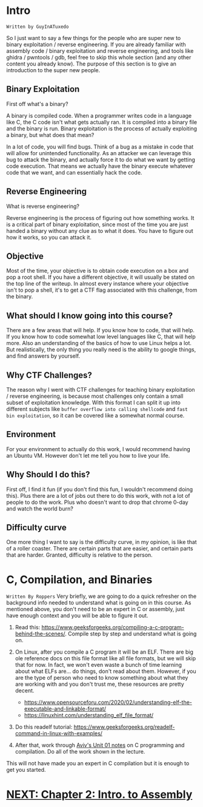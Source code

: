 # Intro
`Written by GuyInATuxedo`


So I just want to say a few things for the people who are super new to binary exploitation / reverse engineering. If you are already familiar with assembly code / binary exploitation and reverse engineering, and tools like ghidra / pwntools / gdb, feel free to skip this whole section (and any other content you already know). The purpose of this section is to give an introduction to the super new people.

## Binary Exploitation

First off what's a binary?

A binary is compiled code. When a programmer writes code in a language like C, the C code isn't what gets actually ran. It is compiled into a binary file and the binary is run. Binary exploitation is the process of actually exploiting a binary, but what does that mean?

In a lot of code, you will find bugs. Think of a bug as a mistake in code that will allow for unintended functionality. As an attacker we can leverage this bug to attack the binary, and actually force it to do what we want by getting code execution. That means we actually have the binary execute whatever code that we want, and can essentially hack the code.

## Reverse Engineering

What is reverse engineering?

Reverse engineering is the process of figuring out how something works. It is a critical part of binary exploitation, since most of the time you are just handed a binary without any clue as to what it does. You have to figure out how it works, so you can attack it.

## Objective

Most of the time, your objective is to obtain code execution on a box and pop a root shell. If you have a different objective, it will usually be stated on the top line of the writeup. In almost every instance where your objective isn't to pop a shell, it's to get a CTF flag associated with this challenge, from the binary.

## What should I know going into this course?

There are a few areas that will help. If you know how to code, that will help. If you know how to code somewhat low level languages like C, that will help more. Also an understanding of the basics of how to use Linux helps a lot. But realistically, the only thing you really need is the ability to google things, and find answers by yourself.

## Why CTF Challenges?

The reason why I went with CTF challenges for teaching binary exploitation / reverse engineering, is because most challenges only contain a small subset of exploitation knowledge. With this format I can split it up into different subjects like `buffer overflow into calling shellcode` and `fast bin exploitation`, so it can be covered like a somewhat normal course.

## Environment

For your environment to actually do this work, I would recommend having an Ubuntu VM. However don't let me tell you how to live your life.

## Why Should I do this?

First off, I find it fun (if you don't find this fun, I wouldn't recommend doing this). Plus there are a lot of jobs out there to do this work, with not a lot of people to do the work. Plus who doesn't want to drop that chrome 0-day and watch the world burn?

## Difficulty curve

One more thing I want to say is the difficulty curve, in my opinion, is like that of a roller coaster. There are certain parts that are easier, and certain parts that are harder. Granted, difficulty is relative to the person.

# C, Compilation, and Binaries
`Written By Roppers`
Very briefly, we are going to do a quick refresher on the background info needed to understand what is going on in this course. As mentioned above, you don't need to be an expert in C or assembly, just have enough context and you will be able to figure it out. 

1. Read this: <https://www.geeksforgeeks.org/compiling-a-c-program-behind-the-scenes/>. Compile step by step and understand what is going on. 

2. On Linux, after you compile a C program it will be an ELF. There are big ole reference docs on this file format like all file formats, but we will skip that for now. In fact, we won't even waste a bunch of time learning about what ELFs are... do things, don't read about them. However, if you are the type of person who need to know something about what they are working with and you don't trust me, these resources are pretty decent.
   * <https://www.opensourceforu.com/2020/02/understanding-elf-the-executable-and-linkable-format/>
   * <https://linuxhint.com/understanding_elf_file_format/>

3. Do this readelf tutorial: <https://www.geeksforgeeks.org/readelf-command-in-linux-with-examples/>

4. After that, work through [Aviv's Unit 01 notes](unit_01.md) on C programming and compilation. Do all of the work shown in the lecture.

This will not have made you an expert in C compilation but it is enough to get you started. 


# [NEXT: Chapter 2: Intro. to Assembly](https://github.com/hoppersroppers/nightmare/blob/master/modules/01-intro_assembly/readme.md)
